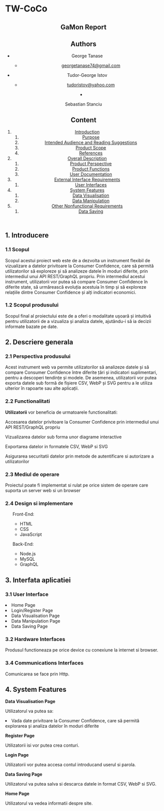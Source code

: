 # TW-CoCo
<!DOCTYPE  html>

<html  lang="en">

  

<head>

<meta  charset="utf-8"  />

<meta  charset="UTF-8">

<meta  http-equiv="X-UA-Compatible"  content="IE=edge">

<meta  name="viewport"  content="width=device-width, initial-scale=1.0">

</head>

  

<body>

<article>

<header>

<h1>GaMon Report</h1>

<section  typeof="sa:AuthorsList">

<h2>Authors</h2>

<ul>

<li  typeof="sa:ContributorRole"  property="schema:author">

<span  typeof="schema:Person">

<meta  property="schema:givenName"  content="George"  />

<meta  property="schema:familyName"  content="Tanase"  />

<span  property="schema:name">George Tanase</span>

</span>

<ul>

<li  property="schema:roleContactPoint"  typeof="schema:ContactPoint">

<a href="mailto:georgetanase74@gmail.com" property="schema:email">georgetanase74@gmail.com</a>

</ul>

</li>

<li typeof="sa:ContributorRole" property="schema:author">

<span typeof="schema:Person">

<meta property="schema:givenName" content="Tudor"  />

<meta property="schema:additionalName" content="George"  />

<meta property="schema:familyName" content="Istov"  />

<span property="schema:name">Tudor-George Istov</span>

</span>

<ul>

<li property="schema:roleContactPoint" typeof="schema:ContactPoint">

<a href="mailto:tudoristov@yahoo.com" property="schema:email">tudoristov@yahoo.com</a>

</li>

</ul>

</li>

</ul>

<li typeof="sa:ContributorRole" property="schema:author">

<span typeof="schema:Person">

<meta property="schema:givenName" content="Sebastian"  />

<meta property="schema:additionalName" content="Stanciu"  />

<span property="schema:name">Sebastian Stanciu</span>

</span>

</section>

<section  typeof="sa:Important informations">

<h2>Content</h2>

</section>

<div  role="contentinfo">

<ol  role="directory">

<li><a  href="#introduction">Introduction</a>

<ol  role="introduction-directory">

<li><a  href="#introduction__purpose">Purpose</a></li>

<li><a  href="#introduction__audience">Intended Audience and Reading Suggestions</a></li>

<li><a  href="#introduction__product-scope">Product Scope</a></li>

<li><a  href="#introduction__references">References</a></li>

</ol>

</li>

<li><a  href="#overall-description">Overall Description</a>

<ol  role="#description-directory">

<li><a  href="#overall-description__product-perspective">Product Perspective</a></li>

<li><a  href="#overall-description__product-functions">Product Functions</a></li>

<li><a  href="#overall-description__user-documentation">User Documentation</a></li>

</ol>

</li>

<li><a  href="#interfacereq">External Interface Requirements</a>

<ol  role="#interfacereq-directory">

<li><a  href="#interfacereq__user-interfaces">User Interfaces</a></li>

</ol>

</li>

</li>

<li><a  href="#systemfeatures">System Features</a>

<ol  role="#systemfeatures-directory">

<li><a  href="#systemfeatures__hartainteractiva">Data Visualisation</a></li>

<li><a  href="#systemfeatures__generarearapoartelor">Data Manipulation</a></li>

</ol>

</li>

</li>

<li><a  href="#nonfunctionalreq">Other Nonfunctional Requirements</a>

<ol  role="#nonfunctionalreq-directory">

<li><a  href="#nonfunctionalreq__security-requirements">Data Saving</a></li>

</ol>

</li>

</ol>

</div>

</header>

<section  id="introduction"  role="doc-introduction">

<h2>1. Introducere</h2>

<section  id="introduction__purpose"  role="doc-introduction">

<h3>1.1 Scopul</h3>

<p>Scopul acestui proiect web este de a dezvolta un instrument flexibil de vizualizare a datelor privitoare la Consumer Confidence, care să permită utilizatorilor să exploreze și să analizeze datele în moduri diferite, prin intermediul unui API REST/GraphQL propriu. Prin intermediul acestui instrument, utilizatorii vor putea să compare Consumer Confidence în diferite state, să urmărească evoluția acestuia în timp și să exploreze relațiile dintre Consumer Confidence și alți indicatori economici. </p>

</section>


<section  id="introduction__product-scope"  role="doc-introduction">

<h3>1.2 Scopul produsului</h3>

<p>
Scopul final al proiectului este de a oferi o modalitate ușoară și intuitivă pentru utilizatorii de a vizualiza și analiza datele, ajutându-i să ia decizii informate bazate pe date.
</p>

</section>

<section  id="introduction__references"  role="doc-introduction">

</section>

</section>

<section  id="overall-description"  role="doc-overall-description">

<h2>2. Descriere generala</h2>

<section  id="overall-description__product-perspective"  role="doc-overall-description">

<h3>2.1 Perspectiva produsului</h3>

<p>Acest instrument web va permite utilizatorilor să analizeze datele și să compare Consumer Confidence între diferite țări și indicatori suplimentari, pentru a descoperi tendințe și modele. De asemenea, utilizatorii vor putea exporta datele sub formă de fișiere CSV, WebP și SVG pentru a le utiliza ulterior în rapoarte sau alte aplicații.</p>

</section>

<section  id="overall-description__product-functions"  role="doc-overall-description">

<h3>2.2 Functionalitati</h3>

<p><b>Utilizatorii</b> vor beneficia de urmatoarele functionalitati: </p>
<p>Accesarea datelor privitoare la Consumer Confidence prin intermediul unui API REST/GraphQL propriu</p>	
	<p>Vizualizarea datelor sub forma unor diagrame interactive</p>
	<p>Exportarea datelor in formatele CSV, WebP si SVG </p>
	<p>Asigurarea securitatii datelor prin metode de autentificare si autorizare a utilizatorilor</p>
</section>

<section  id="overall-description__operation-enviroment"  role="doc-overall-description">

<h3>2.3 Mediul de operare</h3>

<p>Proiectul poate fi implementat si rulat pe orice sistem de operare care suporta un server web si un browser </p>

</section>

<section  id="overall-description__design-constraints"  role="doc-overall-description">

<h3>2.4 Design si implementare</h3>

<p>

<ul>

<p> Front-End: </p>

<ul>

<li>HTML</li>

<li>CSS</li>

<li>JavaScript</li>

</ul>

</ul>

<ul>

Back-End:

<ul>

<li>Node.js</li>

<li>MySQL</li>

<li>GraphQL</li>

</ul>

</ul>

</p>

</section>

<section  id="interfacereq"  role="interfacereq-description">

<h2>3. Interfata aplicatiei</h2>

<section  id="interfacereq__user-interfaces"  role="interfacereq-description">

<h3>3.1 User Interface</h3>

<li>Home Page</li>
<li>Login/Register Page</li>
<li>Data Visualisation Page</li>
<li>Data Manipulation Page</li>
<li>Data Saving Page</li>
<h3>3.2 Hardware Interfaces</h3>
Produsul functioneaza pe orice device cu conexiune la internet si browser. 

<h3>3.4 Communications Interfaces</h3>
Comunicarea se face prin Http.
</section>

</section>

<section  id="systemfeatures"  role="systemfeatures-description">

<h2>4. System Features</h2>

<p> <b>Data Visualisation Page</b></p>
<p>Utilizatorul va putea sa: </p>
<li>Vada date privitoare la Consumer Confidence, care să permită explorarea și analiza datelor în moduri diferite</li>
<p> <b>Register Page</b></p>
<p>Utilizatorii isi vor putea crea conturi.</p>
<p> <b>Login Page</b></p>
<p>Utilizatorii vor putea accesa contul introducand userul si parola.</p>
<p> <b>Data Saving Page</b></p>
<p> Utilizatorul va putea salva si descarca datele in format CSV, WebP si SVG. </p>
<p> <b>Home Page</b></p>
<p>Utilizatorul va vedea informatii despre site.</p>
</section>

</section>

</article>

</body>

</html>
